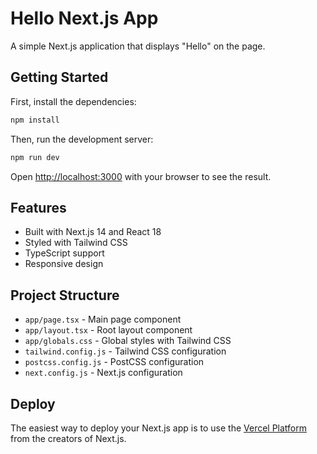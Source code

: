 # Hello Next.js App

A simple Next.js application that displays "Hello" on the page.

## Getting Started

First, install the dependencies:

```bash
npm install
```

Then, run the development server:

```bash
npm run dev
```

Open [http://localhost:3000](http://localhost:3000) with your browser to see the result.

## Features

- Built with Next.js 14 and React 18
- Styled with Tailwind CSS
- TypeScript support
- Responsive design

## Project Structure

- `app/page.tsx` - Main page component
- `app/layout.tsx` - Root layout component
- `app/globals.css` - Global styles with Tailwind CSS
- `tailwind.config.js` - Tailwind CSS configuration
- `postcss.config.js` - PostCSS configuration
- `next.config.js` - Next.js configuration

## Deploy

The easiest way to deploy your Next.js app is to use the [Vercel Platform](https://vercel.com/new?utm_medium=default-template&filter=next.js&utm_source=create-next-app&utm_campaign=create-next-app-readme) from the creators of Next.js.